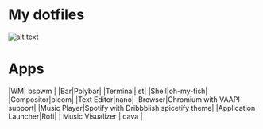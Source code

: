 # My dotfiles
![alt text](https://raw.githubusercontent.com/undevdecatos/dotfiles/master/rice.png)

# Apps
|WM| bspwm |
|Bar|Polybar|
|Terminal| st|
|Shell|oh-my-fish|
|Compositor|picom|
|Text Editor|nano|
|Browser|Chromium with VAAPI support|
|Music Player|Spotify with Dribbblish spicetify theme|
|Application Launcher|Rofi|
| Music Visualizer | cava |
